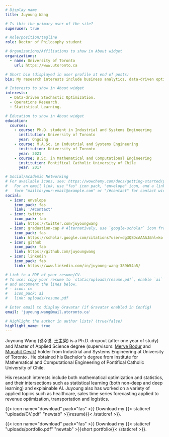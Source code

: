 ```yaml
---
# Display name
title: Juyoung Wang

# Is this the primary user of the site?
superuser: true

# Role/position/tagline
role: Doctor of Philosophy student

# Organizations/Affiliations to show in About widget
organizations:
  - name: University of Toronto
    url: https://www.utoronto.ca

# Short bio (displayed in user profile at end of posts)
bio: My research interests include business analytics, data-driven optimization, machine learning, operations research and statistics.

# Interests to show in About widget
interests:
  - Data-driven Stochastic Optimization.
  - Operations Research.
  - Statistical Learning.

# Education to show in About widget
education:
  courses:
    - course: Ph.D. student in Industrial and Systems Engineering
      institution: University of Toronto
      year: Ongoing
    - course: M.A.Sc. in Industrial and Systems Engineering
      institution: University of Toronto
      year: 2021
    - course: B.Sc. in Mathematical and Computational Engineering
      institution: Pontifical Catholic University of Chile
      year: 2017

# Social/Academic Networking
# For available icons, see: https://wowchemy.com/docs/getting-started/page-builder/#icons
#   For an email link, use "fas" icon pack, "envelope" icon, and a link in the
#   form "mailto:your-email@example.com" or "/#contact" for contact widget.
social:
  - icon: envelope
    icon_pack: fas
    link: '/#contact'
  - icon: twitter
    icon_pack: fab
    link: https://twitter.com/juyoungwang
  - icon: graduation-cap # Alternatively, use `google-scholar` icon from `ai` icon pack
    icon_pack: fas
    link: https://scholar.google.com/citations?user=dg3QSDcAAAAJ&hl=ko
  - icon: github
    icon_pack: fab
    link: https://github.com/juyoungwang
  - icon: linkedin
    icon_pack: fab
    link: https://www.linkedin.com/in/juyoung-wang-389b54a5/

# Link to a PDF of your resume/CV.
# To use: copy your resume to `static/uploads/resume.pdf`, enable `ai` icons in `params.toml`,
# and uncomment the lines below.
# - icon: cv
#   icon_pack: ai
#   link: uploads/resume.pdf

# Enter email to display Gravatar (if Gravatar enabled in Config)
email: 'juyoung.wang@mail.utoronto.ca'

# Highlight the author in author lists? (true/false)
highlight_name: true
---
```

Juyoung Wang (왕주영, 王主榮) is a Ph.D. dropout (after one year of study) and Master of Applied Science degree (supervisors: [Merve Bodur](https://sites.google.com/site/mervebodr/) and [Mucahit Cevik](https://people.ryerson.ca/mcevik/)) holder from Industrial and Systems Engineering at University of Toronto . He obtained his Bachelor's degree from Institute for Mathematical and Computational Engineering of Pontifical Catholic University of Chile.

His research interests include both mathematical optimization and statistics, and their intersections such as statistical learning (both non-deep and deep learning) and explainable AI. Juyoung also has worked on a variety of applied topics such as healthcare, sales time series forecasting applied to revenue optimization, transportation and logistics.

{{< icon name="download" pack="fas" >}} Download my {{< staticref "uploads/CV.pdf" "newtab" >}}resumé{{< /staticref >}}.

{{< icon name="download" pack="fas" >}} Download my {{< staticref "uploads/portfolio.pdf" "newtab" >}}short portfolio{{< /staticref >}}.
